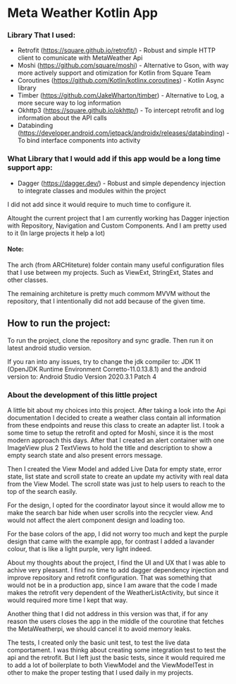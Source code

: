 # Meta Weather Kotlin App

### Library That I used:

- Retrofit (https://square.github.io/retrofit/) - Robust and simple HTTP client to comunicate with MetaWeather Api
- Moshi (https://github.com/square/moshi) - Alternative to Gson, with way more actively support and otimization for Kotlin from Square Team
- Coroutines (https://github.com/Kotlin/kotlinx.coroutines) - Kotlin Async library
- Timber (https://github.com/JakeWharton/timber) - Alternative to Log, a more secure way to log information
- Okhttp3 (https://square.github.io/okhttp/) - To intercept retrofit and log information about the API calls
- Databinding (https://developer.android.com/jetpack/androidx/releases/databinding) - To bind interface components into activity


### What Library that I would add if this app would be a long time support app:

- Dagger (https://dagger.dev/) - Robust and simple dependency injection to integrate classes and modules within the project

I did not add since it would require to much time to configure it.

Altought the current project that I am currently working has Dagger injection with Repository, Navigation and Custom Components. 
And I am pretty used to it (In large projects it help a lot)

#### Note:

The arch (from ARCHiteture) folder contain many useful configuration files that I use between my projects. Such as ViewExt, StringExt, States and other classes.

The remaining architeture is pretty much commom MVVM without the repository, that I intentionally did not add because of the given time.

## How to run the project:

To run the project, clone the repository and sync gradle. Then run it on latest android studio version.

If you ran into any issues, try to change the jdk compiler to:
    JDK 11 (OpenJDK Runtime Environment Corretto-11.0.13.8.1) 
and the android version to:
    Android Studio Version 2020.3.1 Patch 4


### About the development of this little project

A little bit about my choices into this project. After taking a look into the Api documentation I decided to create a weather class contain all information from these endpoints and reuse this class to create an adapter list. I took a some time to setup the retrofit and opted for Moshi, since it is the most modern approach this days. After that I created an alert container with one ImageView plus 2 TextViews to hold the title and description to show a empty search state and also present errors message.

Then I created the View Model and added Live Data for empty state, error state, list state and scroll state to create an update my activity with real data from the View Model. The scroll state was just to help users to reach to the top of the search easily.

For the design, I opted for the coordinator layout since it would allow me to make the search bar hide when user scrolls into the recycler view. And would not affect the alert component design and loading too.

For the base colors of the app, I did not worry too much and kept the purple design that came with the example app, for contrast I added a lavander colour, that is like a light purple, very light indeed.

About my thoughts about the project, I find the UI and UX that I was able to achive very pleasant. I find no time to add dagger dependency injection and improve repository and retrofit configuration. That was something that would not be in a production app, since I am aware that the code I made makes the retrofit very dependent of the WeatherListActivity, but since it would required more time I kept that way.

Another thing that I did not address in this version was that, if for any reason the users closes the app in the middle of the courotine that fetches the MetaWeatherpi, we should cancel it to avoid memory leaks.

The tests, I created only the basic unit test, to test the live data comportament. I was thinkg about creating some integration test to test the api and the retrofit. But I left just the basic tests, since it would required me to add a lot of boilerplate to both ViewModel and the ViewModelTest in other to make the proper testing that I used daily in my projects.
